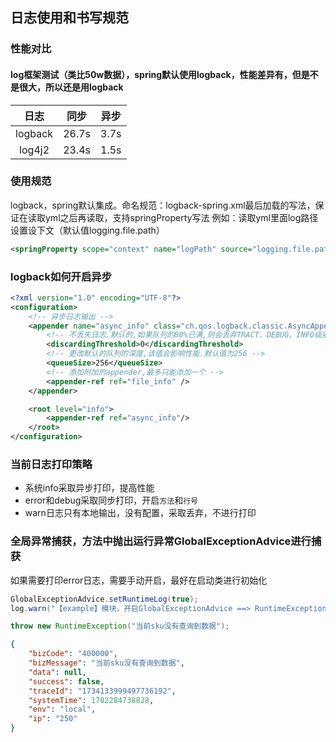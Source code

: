 ## 日志使用和书写规范

### 性能对比
#### log框架测试（类比50w数据），spring默认使用logback，性能差异有，但是不是很大，所以还是用logback
|   日志    |  同步   |  异步  |
|:-------:|:-----:|:----:|
| logback | 26.7s | 3.7s |
| log4j2 | 23.4s | 1.5s |

### 使用规范
logback，spring默认集成。命名规范：logback-spring.xml最后加载的写法，保证在读取yml之后再读取，支持springProperty写法
例如：读取yml里面log路径设置设下文（默认值logging.file.path）
~~~xml
<springProperty scope="context" name="logPath" source="logging.file.path" defaultValue="logging.file.path"/>
~~~

### logback如何开启异步
~~~xml
<?xml version="1.0" encoding="UTF-8"?>
<configuration>
    <!-- 异步日志输出 -->
    <appender name="async_info" class="ch.qos.logback.classic.AsyncAppender">
        <!-- 不丢失日志.默认的,如果队列的80%已满,则会丢弃TRACT、DEBUG、INFO级别的日志 -->
        <discardingThreshold>0</discardingThreshold>
        <!-- 更改默认的队列的深度,该值会影响性能.默认值为256 -->
        <queueSize>256</queueSize>
        <!-- 添加附加的appender,最多只能添加一个 -->
        <appender-ref ref="file_info" />
    </appender>

    <root level="info">
        <appender-ref ref="async_info"/>
    </root>
</configuration>
~~~

### 当前日志打印策略
* 系统info采取异步打印，提高性能
* error和debug采取同步打印，开启`方法`和`行号`
* warn日志只有本地输出，没有配置，采取丢弃，不进行打印


### 全局异常捕获，方法中抛出运行异常GlobalExceptionAdvice进行捕获
如果需要打印error日志，需要手动开启，最好在启动类进行初始化
~~~java
GlobalExceptionAdvice.setRuntimeLog(true);
log.warn("【example】模块，开启GlobalExceptionAdvice ==> RuntimeException errorLog");
~~~


~~~java
throw new RuntimeException("当前sku没有查询到数据");
~~~

~~~json
{
    "bizCode": "400000",
    "bizMessage": "当前sku没有查询到数据",
    "data": null,
    "success": false,
    "traceId": "1734133999497736192",
    "systemTime": 1702284738828,
    "env": "local",
    "ip": "250"
}
~~~


